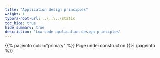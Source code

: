 ```yaml
---
title: "Application design principles"
weight: 1
typora-root-url: ..\..\..\static
toc_hide: true
hide_summary: true
description: "Low-code application design principles"
---
```


{{% pageinfo color="primary" %}}
Page under construction
{{% /pageinfo %}}
